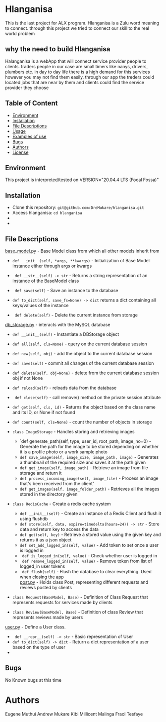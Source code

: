 # Hlanganisa

This is the last project for ALX program. Hlanganisa is a Zulu word meaning to connect. through this project we tried to connect our skill to the real world problem

## why the need to build Hlanganisa

Halanganisa is a webApp that will connect service provider people to clients. traders people in our case are small timers like nanys, drivers, plumbers etc. in day to day life there is a high demand for this services however you may not find them easily. through our app the treders could located jobs that are near by them and clients could find the service provider they choose   

## Table of Content
* [Environment](#environment)
* [Installation](#installation)
* [File Descriptions](#file-descriptions)
* [Usage](#usage)
* [Examples of use](#examples-of-use)
* [Bugs](#bugs)
* [Authors](#authors)
* [License](#license)

## Environment
This project is interpreted/tested on VERSION="20.04.4 LTS (Focal Fossa)"

## Installation

* Clone this repository: `git@github.com:DreMukare/hlanganisa.git`
* Access hlanganisa: `cd hlanganisa`
* 
*

## File Descriptions

[base_model.py](base_model.py) - Base Model class from which all other models inherit from

- `def __init__(self, *args, **kwargs)` -  Initialization of Base Model instance either through args or kwargs

- ` def __str__(self) -> str` - Returns a string representation of an instance of the
        BaseModel class
- ` def save(self)` - Save an instance to the database
- `def to_dict(self, save_fs=None) -> dict` returns a dict containing all keys/values of the instance
- ` def delete(self)` - Delete the current instance from storage

[db_storage.py](db_storage.py) - interacts with the MySQL database

- `def __init__(self)` - Instantiate a DBStorage object
- `def all(self, cls=None)` - query on the current database session
- `def new(self, obj)` - add the object to the current database session
- `def save(self)` - commit all changes of the current database session
- `def delete(self, obj=None)` - delete from the current database session obj if not None
- `def reload(self)` - reloads data from the database
- ` def close(self)` - call remove() method on the private session attribute
- `def get(self, cls, id)` - Returns the object based on the class name and its ID, or
        None if not found
- `def count(self, cls=None)` - count the number of objects in storage
- `class ImageStorage` - Handles storing and retrieving images
    - `def generate_path(self, type, user_id, root_path, image_no=0) - Generate the path for the image to be stored depending on whether it
           is a profile photo or a work sample photo
    - `def save_image(self, image_size, image_path, image)` - Generates a thumbnail of the required size and saves it at
           the path given
    - `def get_image(self, image_path)` - Retrieve an image from file storage and return it
    - `def process_incoming_image(self, image_file)` - Process an image that's been received from the client"
    - `def get_images(self, image_folder_path)` - Retrieves all the images stored in the directory given
- `class RedisCache` -  Create a redis cache system
   - `def __init__(self)` -  Create an instance of a Redis Client and flush it using flushdb
   - `def store(self, data, expire=timedelta(hours=24)) -> str` -  Store data and return key to access the data
   - `def get(self, key)` - Retrieve a stored value using the given key and returns it as
        a json object
   - `def set_add_logged_in(self, value)` - Add token to set once a user is logged in
   - ` def is_logged_in(self, value)` - Check whether user is logged in
   - ` def remove_logged_in(self, value)` -  Remove token from list of logged_in user tokens
   - ` def flush(self)` - Flush the database to clear everything.
        Used when closing the app		
[post.py](post.py) - Holds class Post, representing different requests and reviews posted by clients

- `class Request(BaseModel, Base)` - Definition of Class Request that represents requests for services made by
    clients
- `class Review(BaseModel, Base)` - Definition of class Review that represents reviews made by users

[user.py](user.py) - Define a User class.

- ` def __repr__(self) -> str` - Basic representation of User
- `def to_dict(self) -> dict` - Return a dict representation of a user based on the type of user
- 

## Bugs
No Known bugs at this time

# Authors
Eugene Muthui 
Andrew Mukare
Kibi
Millicent Malinga
Fraol Tesfaye


